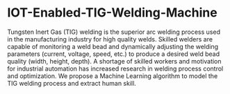 # IOT-Enabled-TIG-Welding-Machine
Tungsten Inert Gas (TIG) welding is the superior arc welding process used in the manufacturing industry for high quality welds. Skilled welders are capable of monitoring a weld bead and dynamically adjusting the welding parameters (current, voltage, speed, etc.) to produce a desired weld bead quality (width, height, depth). A shortage of skilled workers and motivation for industrial automation has increased research in welding process control and optimization. We propose a Machine Learning algorithm to model the TIG welding process and extract human skill.
